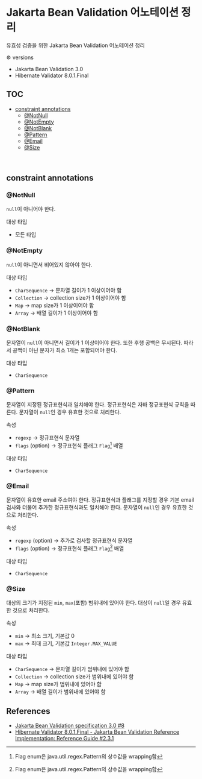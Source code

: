 # Jakarta Bean Validation 어노테이션 정리

유효성 검증을 위한 Jakarta Bean Validation 어노테이션 정리

:gear: versions

- Jakarta Bean Validation 3.0
- Hibernate Validator 8.0.1.Final

## TOC

- [constraint annotations](#constraint-annotations)
  - [@NotNull](#notnull)
  - [@NotEmpty](#notempty)
  - [@NotBlank](#notblank)
  - [@Pattern](#pattern)
  - [@Email](#email)
  - [@Size](#size)

<br>

## constraint annotations

### @NotNull

`null`이 아니어야 한다.

대상 타입

- 모든 타입

### @NotEmpty

`null`이 아니면서 비어있지 않아야 한다.

대상 타입

- `CharSequence` → 문자열 길이가 1 이상이어야 함
- `Collection` → collection size가 1 이상이어야 함
- `Map` → map size가 1 이상이어야 함
- `Array` → 배열 길이가 1 이상이어야 함

### @NotBlank

문자열이 `null`이 아니면서 길이가 1 이상이어야 한다. 또한 후행 공백은 무시된다. 따라서 공백이 아닌 문자가 최소 1개는 포함되어야 한다.

대상 타입

- `CharSequence`

### @Pattern

문자열이 지정된 정규표현식과 일치해야 한다. 정규표현식은 자바 정규표현식 규칙을 따른다. 문자열이 `null`인 경우 유효한 것으로 처리한다.

속성

- `regexp` → 정규표현식 문자열
- `flags` (option) → 정규표현식 플래그 `Flag`[^1] 배열

대상 타입

- `CharSequence`

### @Email

문자열이 유효한 email 주소여야 한다. 정규표현식과 플래그를 지정할 경우 기본 email 검사와 더불어 추가한 정규표현식과도 일치해야 한다. 문자열이 `null`인 경우 유효한 것으로 처리한다.

속성

- `regexp` (option) → 추가로 검사할 정규표현식 문자열
- `flags` (option) → 정규표현식 플래그 `Flag`[^1] 배열

대상 타입

- `CharSequence`

### @Size

대상의 크기가 지정된 `min`, `max`(포함) 범위내에 있어야 한다. 대상이 `null`일 경우 유효한 것으로 처리한다.

속성

- `min` → 최소 크기, 기본값 0
- `max` → 최대 크기, 기본값 `Integer.MAX_VALUE`

대상 타입

- `CharSequence` → 문자열 길이가 범위내에 있어야 함
- `Collection` → collection size가 범위내에 있어야 함
- `Map` → map size가 범위내에 있어야 함
- `Array` → 배열 길이가 범위내에 있어야 함

## References

- [Jakarta Bean Validation specification 3.0 #8](https://jakarta.ee/specifications/bean-validation/3.0/jakarta-bean-validation-spec-3.0.html#builtinconstraints)
- [Hibernate Validator 8.0.1.Final - Jakarta Bean Validation Reference Implementation: Reference Guide
  #2.3.1](https://docs.jboss.org/hibernate/validator/8.0/reference/en-US/html_single/#validator-defineconstraints-spec)

[^1]: Flag enum은 java.util.regex.Pattern의 상수값을 wrapping함
